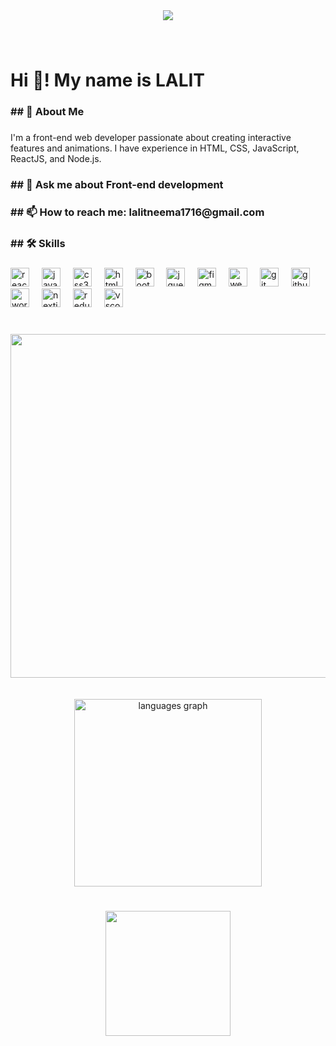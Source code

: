 <div align="center">
  <img src="https://profile-counter.glitch.me/lalit1716/count.svg?"  />
</div>

###

<br clear="both">

<h1 align="left">Hi 👋! My name is LALIT</h1>

###

<h3 align="left">## 🚀 About Me</h3>

###



<p align="left">I'm a front-end web developer passionate about creating interactive features and animations. I have experience in HTML, CSS, JavaScript, ReactJS, and Node.js.</p>

###





###

<h3 align="left">## 💬 Ask me about Front-end development</h3>

###

<h3 align="left">## 📫 How to reach me: lalitneema1716@gmail.com</h3>

###



<h3 align="left">## 🛠 Skills</h3>

###

<div align="left">
  <img src="https://cdn.jsdelivr.net/gh/devicons/devicon/icons/react/react-original.svg" height="30" alt="react logo"  />
  <img width="12" />
  <img src="https://cdn.jsdelivr.net/gh/devicons/devicon/icons/javascript/javascript-original.svg" height="30" alt="javascript logo"  />
  <img width="12" />
  <img src="https://cdn.jsdelivr.net/gh/devicons/devicon/icons/css3/css3-original.svg" height="30" alt="css3 logo"  />
  <img width="12" />
  <img src="https://cdn.jsdelivr.net/gh/devicons/devicon/icons/html5/html5-original.svg" height="30" alt="html5 logo"  />
  <img width="12" />
  <img src="https://cdn.jsdelivr.net/gh/devicons/devicon/icons/bootstrap/bootstrap-original.svg" height="30" alt="bootstrap logo"  />
  <img width="12" />
  <img src="https://cdn.jsdelivr.net/gh/devicons/devicon/icons/jquery/jquery-original.svg" height="30" alt="jquery logo"  />
  <img width="12" />
  <img src="https://cdn.jsdelivr.net/gh/devicons/devicon/icons/figma/figma-original.svg" height="30" alt="figma logo"  />
  <img width="12" />
  <img src="https://cdn.jsdelivr.net/gh/devicons/devicon/icons/webflow/webflow-original.svg" height="30" alt="webflow logo"  />
  <img width="12" />
  <img src="https://cdn.jsdelivr.net/gh/devicons/devicon/icons/git/git-original.svg" height="30" alt="git logo"  />
  <img width="12" />
  <img src="https://cdn.jsdelivr.net/gh/devicons/devicon/icons/github/github-original.svg" height="30" alt="github logo"  />
  <img width="12" />
  <img src="https://cdn.jsdelivr.net/gh/devicons/devicon/icons/wordpress/wordpress-original.svg" height="30" alt="wordpress logo"  />
  <img width="12" />
  <img src="https://cdn.jsdelivr.net/gh/devicons/devicon/icons/nextjs/nextjs-original.svg" height="30" alt="nextjs logo"  />
  <img width="12" />
  <img src="https://cdn.jsdelivr.net/gh/devicons/devicon/icons/redux/redux-original.svg" height="30" alt="redux logo"  />
  <img width="12" />
  <img src="https://cdn.jsdelivr.net/gh/devicons/devicon/icons/vscode/vscode-original.svg" height="30" alt="vscode logo"  />
</div>

###

<br clear="both">

<img align="right" height="550" src="https://media.giphy.com/media/v1.Y2lkPTc5MGI3NjExZTczOWdjeHJjaGM2OXc4NG5qMnA4aXdlcTYxMHZlOHYycHc0MnUwNiZlcD12MV9naWZzX3NlYXJjaCZjdD1n/13HgwGsXF0aiGY/giphy.gif"  />

###

<br clear="both">
<br clear="both">
<br clear="both">
<div align="center">
  
  <img src="https://github-readme-stats.vercel.app/api/top-langs?username=lalit1716&locale=en&hide_title=false&layout=compact&card_width=320&langs_count=5&theme=dracula&hide_border=false&order=2" height="300" alt="languages graph"  />
 
  
</div>

###

<br clear="both">

<div align="center">
  <img height="200" src="https://media.giphy.com/media/yYSSBtDgbbRzq/giphy.gif?cid=790b7611e739gcxrchc69w84nj2p8iweq610ve8v2pw42u06&ep=v1_gifs_search&rid=giphy.gif&ct=g"  />
</div>

###
